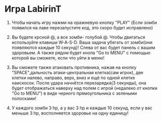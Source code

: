 # Игра LabirinT

1) Чтобы начать игру нажми на оражневую кнопку "PLAY"
(Если зомби появился на лаве перезапустите код, это скоро будет исправлено)

2) Вы будете крсной @, а все зомби- голубой @. Чтобы двигаться используйте клавиши W-A-S-D. Ваша задача убегать от зомби(они появляются каждые 10 секунд)! Слева от вас будет панель с вашим здоровьем. А также рядом будет кнопа "Go to MENU" с помощью которой вы сможете, если что уйти в меню!

3) Вы сможете также атаковать противника, нажав на кнопку "SPACE",дальность атаки-центральная клетка(сам игрок), две клетки    налево, направо, верх, вниз и ещё по одной клетке наискосок. После удара начнётся перезарядка(3 секунды), она будет отображаться наверху над полем с игрой (недалеко от кнопки "Go to MENU") в виде черного прямоугольника с зелеными полосками!

4) У каждого зомби 3 hp, а у вас 3 hp и каждые 10 секунд, если у вас меньше 3 hp, восполняется здоровье на одну единицу!
